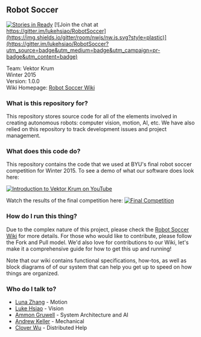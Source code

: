 ## Robot Soccer ##
[![Stories in Ready](https://badge.waffle.io/lukehsiao/RobotSoccer.png?label=ready&title=Ready)](https://waffle.io/lukehsiao/RobotSoccer)
[![Join the chat at https://gitter.im/lukehsiao/RobotSoccer](https://img.shields.io/gitter/room/nwjs/nw.js.svg?style=plastic)](https://gitter.im/lukehsiao/RobotSoccer?utm_source=badge&utm_medium=badge&utm_campaign=pr-badge&utm_content=badge)

Team: Vektor Krum<br>
Winter 2015<br>
Version: 1.0.0<br>
Wiki Homepage: [Robot Soccer Wiki](https://github.com/lukehsiao/RobotSoccer/wiki)<br>

### What is this repository for? ###
This repository stores source code for all of the elements involved in creating autonomous robots: computer vision, motion, AI, etc. We have also relied on this repository to track development issues and project management.

### What does this code do? ###
This repository contains the code that we used at BYU's final robot soccer competition for Winter 2015. To see a demo of what our software does look here:  
 
[![Introduction to Vektor Krum on YouTube](https://raw.githubusercontent.com/lukehsiao/RobotSoccer/master/Simulation/intro_screen.PNG)](https://youtu.be/YhW_4Sq4YVQ)

Watch the results of the final competition here:
[![Final Competition](https://raw.githubusercontent.com/lukehsiao/RobotSoccer/master/Simulation/final_screen.PNG)](https://youtu.be/CD5W8l1yd7A)

### How do I run this thing? ###
Due to the complex nature of this project, please check the [Robot Soccer Wiki](https://github.com/lukehsiao/RobotSoccer/wiki) for more details. For those who would like to contribute, please follow the Fork and Pull model. We'd also love for contributions to our Wiki, let's make it a comprehensive guide for how to get this up and running!

Note that our wiki contains functional specifications, how-tos, as well as block diagrams of of our system that can help you get up to speed on how things are organized.  

### Who do I talk to? ###

* [Luna Zhang](https://github.com/waffle555) - Motion
* [Luke Hsiao](https://github.com/lukehsiao) - Vision
* [Ammon Gruwell](https://github.com/gruwella) - System Architecture and AI
* [Andrew Keller](https://github.com/andrewmkeller9) - Mechanical
* [Clover Wu](https://github.com/wuxiaob3) - Distributed Help
